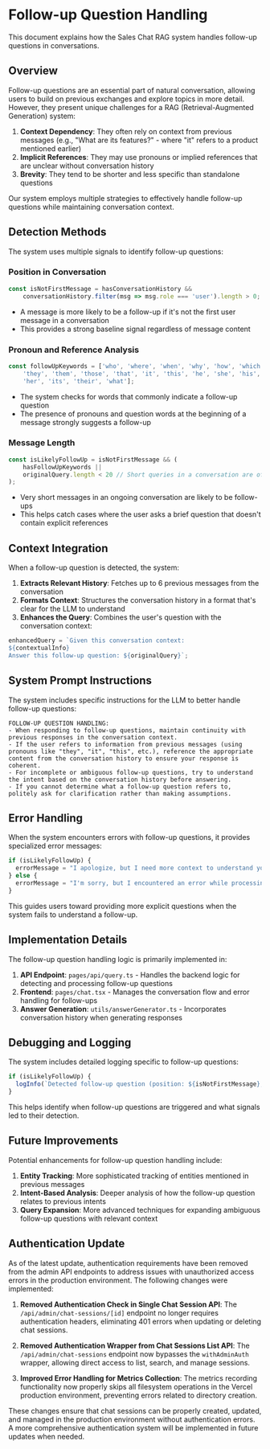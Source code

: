 # Follow-up Question Handling

This document explains how the Sales Chat RAG system handles follow-up questions in conversations.

## Overview

Follow-up questions are an essential part of natural conversation, allowing users to build on previous exchanges and explore topics in more detail. However, they present unique challenges for a RAG (Retrieval-Augmented Generation) system:

1. **Context Dependency**: They often rely on context from previous messages (e.g., "What are its features?" - where "it" refers to a product mentioned earlier)
2. **Implicit References**: They may use pronouns or implied references that are unclear without conversation history
3. **Brevity**: They tend to be shorter and less specific than standalone questions

Our system employs multiple strategies to effectively handle follow-up questions while maintaining conversation context.

## Detection Methods

The system uses multiple signals to identify follow-up questions:

### Position in Conversation
```typescript
const isNotFirstMessage = hasConversationHistory && 
    conversationHistory.filter(msg => msg.role === 'user').length > 0;
```

- A message is more likely to be a follow-up if it's not the first user message in a conversation
- This provides a strong baseline signal regardless of message content

### Pronoun and Reference Analysis
```typescript
const followUpKeywords = ['who', 'where', 'when', 'why', 'how', 'which', 
    'they', 'them', 'those', 'that', 'it', 'this', 'he', 'she', 'his', 
    'her', 'its', 'their', 'what'];
```

- The system checks for words that commonly indicate a follow-up question
- The presence of pronouns and question words at the beginning of a message strongly suggests a follow-up

### Message Length
```typescript
const isLikelyFollowUp = isNotFirstMessage && (
    hasFollowUpKeywords || 
    originalQuery.length < 20 // Short queries in a conversation are often follow-ups
);
```

- Very short messages in an ongoing conversation are likely to be follow-ups
- This helps catch cases where the user asks a brief question that doesn't contain explicit references

## Context Integration

When a follow-up question is detected, the system:

1. **Extracts Relevant History**: Fetches up to 6 previous messages from the conversation
2. **Formats Context**: Structures the conversation history in a format that's clear for the LLM to understand
3. **Enhances the Query**: Combines the user's question with the conversation context:

```typescript
enhancedQuery = `Given this conversation context:
${contextualInfo}
Answer this follow-up question: ${originalQuery}`;
```

## System Prompt Instructions

The system includes specific instructions for the LLM to better handle follow-up questions:

```
FOLLOW-UP QUESTION HANDLING:
- When responding to follow-up questions, maintain continuity with previous responses in the conversation context.
- If the user refers to information from previous messages (using pronouns like "they", "it", "this", etc.), reference the appropriate content from the conversation history to ensure your response is coherent.
- For incomplete or ambiguous follow-up questions, try to understand the intent based on the conversation history before answering.
- If you cannot determine what a follow-up question refers to, politely ask for clarification rather than making assumptions.
```

## Error Handling

When the system encounters errors with follow-up questions, it provides specialized error messages:

```typescript
if (isLikelyFollowUp) {
  errorMessage = "I apologize, but I need more context to understand your follow-up question. Could you please ask a more complete question that includes specific details about what you're asking?";
} else {
  errorMessage = "I'm sorry, but I encountered an error while processing your request. Please try asking your question again with more details.";
}
```

This guides users toward providing more explicit questions when the system fails to understand a follow-up.

## Implementation Details

The follow-up question handling logic is primarily implemented in:

1. **API Endpoint**: `pages/api/query.ts` - Handles the backend logic for detecting and processing follow-up questions
2. **Frontend**: `pages/chat.tsx` - Manages the conversation flow and error handling for follow-ups
3. **Answer Generation**: `utils/answerGenerator.ts` - Incorporates conversation history when generating responses

## Debugging and Logging

The system includes detailed logging specific to follow-up questions:

```typescript
if (isLikelyFollowUp) {
  logInfo(`Detected follow-up question (position: ${isNotFirstMessage}, keywords: ${hasFollowUpKeywords}): "${originalQuery}"`);
}
```

This helps identify when follow-up questions are triggered and what signals led to their detection.

## Future Improvements

Potential enhancements for follow-up question handling include:

1. **Entity Tracking**: More sophisticated tracking of entities mentioned in previous messages
2. **Intent-Based Analysis**: Deeper analysis of how the follow-up question relates to previous intents
3. **Query Expansion**: More advanced techniques for expanding ambiguous follow-up questions with relevant context 

## Authentication Update

As of the latest update, authentication requirements have been removed from the admin API endpoints to address issues with unauthorized access errors in the production environment. The following changes were implemented:

1. **Removed Authentication Check in Single Chat Session API**: The `/api/admin/chat-sessions/[id]` endpoint no longer requires authentication headers, eliminating 401 errors when updating or deleting chat sessions.

2. **Removed Authentication Wrapper from Chat Sessions List API**: The `/api/admin/chat-sessions` endpoint now bypasses the `withAdminAuth` wrapper, allowing direct access to list, search, and manage sessions.

3. **Improved Error Handling for Metrics Collection**: The metrics recording functionality now properly skips all filesystem operations in the Vercel production environment, preventing errors related to directory creation.

These changes ensure that chat sessions can be properly created, updated, and managed in the production environment without authentication errors. A more comprehensive authentication system will be implemented in future updates when needed. 
